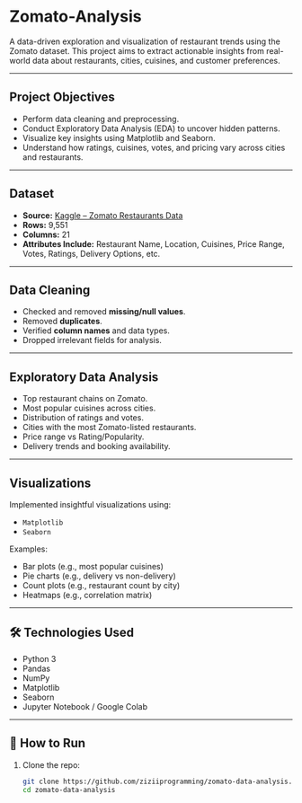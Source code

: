 # Zomato-Analysis
A data-driven exploration and visualization of restaurant trends using the Zomato dataset. This project aims to extract actionable insights from real-world data about restaurants, cities, cuisines, and customer preferences.

---

## Project Objectives

- Perform data cleaning and preprocessing.
- Conduct Exploratory Data Analysis (EDA) to uncover hidden patterns.
- Visualize key insights using Matplotlib and Seaborn.
- Understand how ratings, cuisines, votes, and pricing vary across cities and restaurants.

---

## Dataset

- **Source:** [Kaggle – Zomato Restaurants Data](https://www.kaggle.com/datasets/shrutimehta/zomato-restaurants-data)
- **Rows:** 9,551  
- **Columns:** 21  
- **Attributes Include:** Restaurant Name, Location, Cuisines, Price Range, Votes, Ratings, Delivery Options, etc.

---

## Data Cleaning

- Checked and removed **missing/null values**.
- Removed **duplicates**.
- Verified **column names** and data types.
- Dropped irrelevant fields for analysis.

---

## Exploratory Data Analysis

- Top restaurant chains on Zomato.
- Most popular cuisines across cities.
- Distribution of ratings and votes.
- Cities with the most Zomato-listed restaurants.
- Price range vs Rating/Popularity.
- Delivery trends and booking availability.

---

## Visualizations

Implemented insightful visualizations using:

- `Matplotlib`
- `Seaborn`

Examples:
- Bar plots (e.g., most popular cuisines)
- Pie charts (e.g., delivery vs non-delivery)
- Count plots (e.g., restaurant count by city)
- Heatmaps (e.g., correlation matrix)

---

## 🛠️ Technologies Used

- Python 3
- Pandas
- NumPy
- Matplotlib
- Seaborn
- Jupyter Notebook / Google Colab

---

## 📌 How to Run

1. Clone the repo:
   ```bash
   git clone https://github.com/ziziiprogramming/zomato-data-analysis.git
   cd zomato-data-analysis
